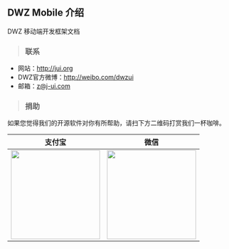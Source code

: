 ## DWZ Mobile 介绍

DWZ 移动端开发框架文档

> ### 联系

- 网站：http://jui.org
- DWZ官方微博：http://weibo.com/dwzui
- 邮箱：z@j-ui.com

> ### 捐助

如果您觉得我们的开源软件对你有所帮助，请扫下方二维码打赏我们一杯咖啡。

|支付宝|微信|
|:---:|:---:|
|<img src="https://jui.org/themes/default/images/zfb.png" width="200">|<img src="https://jui.org/themes/default/images/wx.png" width="200">|


